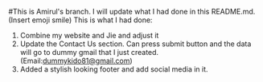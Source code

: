 #This is Amirul's branch. 
I will update what I had done in this README.md. (Insert emoji smile)
This is what I had done:
1. Combine my website and Jie and adjust it
2. Update the Contact Us section. Can press submit button and the data will go to dummy gmail that I just created. (Email:dummykido81@gmail.com)
3. Added a stylish looking footer and add social media in it.
